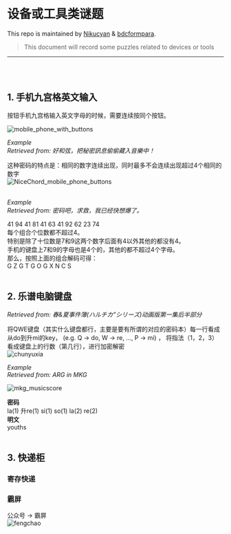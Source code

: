 # 设备或工具类谜题

This repo is maintained by [Nikucyan](https://github.com/Nikucyan) & [bdcformpara](https://github.com/bdcformpara).
  
> This document will record some puzzles related to devices or tools
---
</br></br>


## 1. 手机九宫格英文输入
按钮手机九宫格输入英文字母的时候，需要连续按同个按钮。

![mobile_phone_with_buttons](https://cdn.jsdelivr.net/gh/Nikucyan/ARG/Images/mobile_phone_with_buttons.png)

*Example*</br>
*Retrieved from: 好和弦，把秘密訊息偷偷藏入音樂中！*</br>

这种密码的特点是：相同的数字连续出现，同时最多不会连续出现超过4个相同的数字</br>
![NiceChord_mobile_phone_buttons](https://cdn.jsdelivr.net/gh/Nikucyan/ARG/Images/NiceChord_mobile_phone_buttons.png)
</br></br>

*Example*</br>
*Retrieved from: 密码吧，求救，我已经快想爆了。*</br>

41 94 41 81 41 63 41 92 62 23 74 </br>
每个组合个位数都不超过4。</br>
特别是除了十位数是7和9这两个数字后面有4以外其他的都没有4。</br>
手机的键盘上7和9的字母也是4个的，其他的都不超过4个字母。</br>
那么，按照上面的组合解码可得：</br>
G Z G T G O G X N C S 
</br></br>


## 2. 乐谱电脑键盘
*Retrieved from: 春&夏事件簿(ハルチカ”シリーズ)动画版第一集后半部分*</br>

将QWE键盘（其实什么键盘都行，主要是要有所谓的对应的密码本）每一行看成从do到升mi的key， (e.g. Q → do, W → re, ..., P → mi) ， 将指法（1，2，3）看成键盘上的行数（第几行），进行加密解密</br>
![chunyuxia](https://cdn.jsdelivr.net/gh/Nikucyan/ARG/Images/chunyuxia.png)

*Example*</br>
*Retrieved from: ARG in MKG*</br>

![mkg_musicscore](https://cdn.jsdelivr.net/gh/Nikucyan/ARG/Images/mkg_musicscore.png)

**密码**</br>
la(1) 升re(1) si(1) so(1) la(2) re(2) </br>
**明文**</br>
youths
</br></br>

## 3. 快递柜
### 寄存快递
### 霸屏
公众号 → 霸屏</br>
![fengchao](https://cdn.jsdelivr.net/gh/Nikucyan/ARG/Images/fengchao.png)
</br></br>

